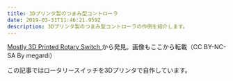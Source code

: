 ```yaml
---
title: 3Dプリンタ製のつまみ型コントローラ
date: 2019-03-31T11:46:21.959Z
description: 3Dプリンタ製のつまみ型コントローラの作例を紹介します。
---
```

[Mostly 3D Printed Rotary Switch](https://www.instructables.com/id/Mostly-3D-Printed-Rotary-Switch/)から発見。画像もここから転載（CC BY-NC-SA By megardi）

この記事ではロータリースイッチを3Dプリンタで自作しています。
